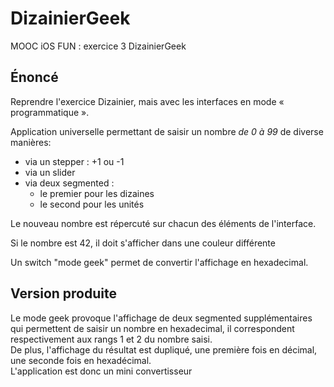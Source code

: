 DizainierGeek
=============

MOOC iOS FUN : exercice 3 DizainierGeek

## Énoncé #

Reprendre l'exercice Dizainier, mais avec les interfaces en mode « programmatique ».


Application universelle permettant de saisir un nombre *de 0 à 99* de diverse manières:

- via un stepper : +1 ou -1
- via un slider
- via deux segmented : 
    - le premier pour les dizaines
    - le second pour les unités


Le nouveau nombre est répercuté sur chacun des éléments de l'interface.

Si le nombre est 42, il doit s'afficher dans une couleur différente


Un switch "mode geek" permet de convertir l'affichage en hexadecimal.


## Version produite #

Le mode geek provoque l'affichage de deux segmented supplémentaires qui permettent de saisir un nombre en hexadecimal, il correspondent respectivement aux rangs 1 et 2 du nombre saisi.  
De plus, l'affichage du résultat est dupliqué, une première fois en décimal, une seconde fois en hexadécimal.  
L'application est donc un mini convertisseur
